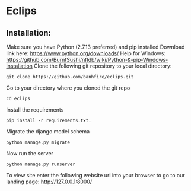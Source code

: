 # Eclips

## Installation:
  Make sure you have Python (2.7.13 preferred) and pip installed
    Download link here: https://www.python.org/downloads/
    Help for Windows: https://github.com/BurntSushi/nfldb/wiki/Python-&-pip-Windows-installation
  Clone the following git repository to your local directory:
  ```
  git clone https://github.com/banhfire/eclips.git
  ```
  Go to your directory where you cloned the git repo
  ```
  cd eclips
  ```
  Install the requirements
  ```
  pip install -r requirements.txt.
  ```
  Migrate the django model schema
  ```
  python manage.py migrate
  ```
  Now run the server
  ```
  python manage.py runserver
  ```
To view site enter the following website url into your browser to go to our landing page:
http://127.0.0.1:8000/
